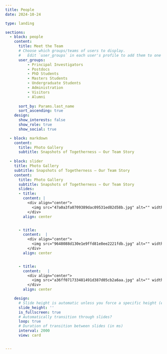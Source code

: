 ```yaml
---
title: People
date: 2024-10-24

type: landing

sections:
  - block: people
    content:
      title: Meet the Team
      # Choose which groups/teams of users to display.
      #   Edit `user_groups` in each user's profile to add them to one or more of these groups.
      user_groups:
          - Principal Investigators
          - Postdocs
          - PhD Students
          - Masters Students
          - Undergraduate Students
          - Administration
          - Visitors
          - Alumni
          
      sort_by: Params.last_name
      sort_ascending: true
    design:
      show_interests: false
      show_role: true
      show_social: true

  - block: markdown
    content:
      title: Photo Gallery
      subtitle: Snapshots of Togetherness — Our Team Story
    
  - block: slider
    title: Photo Gallery
    subtitle: Snapshots of Togetherness — Our Team Story
    content:
      title: Photo Gallery
      subtitle: Snapshots of Togetherness — Our Team Story
      slides:
      - title: 
        content: |  
          <div align="center">
            <img src="47a0a3fa0709389dac09531ed82d58b.jpg" alt="" width="70%" height="auto">
          </div>
        align: center


      - title: 
        content:  |  
          <div align="center">
            <img src="9648088d130e1e9ffd81e8ee2221fdb.jpg" alt="" width="70%" height="auto">
          </div>
        align: center


      - title: 
        content:   |  
          <div align="center">
            <img src="a36ff071733481491d387d05cb2a6aa.jpg" alt="" width="70%" height="auto">
          </div>
        align: center

    design:
      # Slide height is automatic unless you force a specific height (e.g. '400px')
      slide_height: ''
      is_fullscreen: true
      # Automatically transition through slides?
      loop: true
      # Duration of transition between slides (in ms)
      interval: 2000
      view: card


---
```


